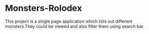 # Monsters-Rolodex
This project is a single page application which lists out different monsters.They could be viewed and also filter them using search bar.
